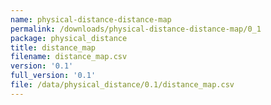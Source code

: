 ```yaml
---
name: physical-distance-distance-map
permalink: /downloads/physical-distance-distance-map/0_1
package: physical_distance
title: distance_map
filename: distance_map.csv
version: '0.1'
full_version: '0.1'
file: /data/physical_distance/0.1/distance_map.csv
---
```

